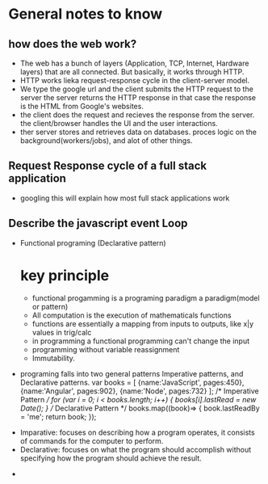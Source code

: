 # General notes to know 
## how does the web work?
  * The web has a bunch of layers (Application, TCP, Internet, Hardware layers) that are all connected. But basically, it works through HTTP. 
  * HTTP works lieka request-response cycle in the client-server model. 
  * We type the google url and the client submits the HTTP request to the server the server returns the HTTP response in that case the response is the HTML from Google's websites. 
  * the client does the request and recieves the response from the server. the client/browser handles the UI and the user interactions. 
  * ther server stores and retrieves data on databases. proces logic on the background(workers/jobs), and alot of other things. 

## Request Response cycle of a full stack application 
  * googling this will explain how most full stack applications work



## Describe the javascript event Loop

* Functional programing (Declarative pattern)
  # key principle
    * functional progamming is a programing paradigm a paradigm(model or pattern)
    * All computation is the execution of mathematicals functions
    * functions are essentially a mapping from inputs to outputs, like x|y values in trig/calc 
    * in programming a functional programming can't change the input
    * programming without variable reassignment
    * Immutability. 
  


* programing falls into two general patterns Imperative patterns, and Declarative patterns.
    var books = [
      {name:'JavaScript', pages:450}, 
      {name:'Angular', pages:902},
      {name:'Node', pages:732}
    ];
    /* Imperative Pattern */
    for (var i = 0; i < books.length; i++) {
      books[i].lastRead =  new Date();
    }
    /* Declarative Pattern */
    books.map((book)=> {
      book.lastReadBy = 'me';
      return book;
    });
- Imparative: focuses on describing how a program operates, it consists of commands for the computer to perform.
- Declarative: focuses on what the program should accomplish without specifying how the program should achieve the result.

* 